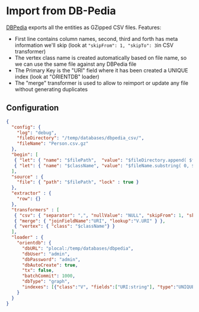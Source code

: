 # Import from DB-Pedia

[DBPedia](http://oldwiki.dbpedia.org/DBpediaAsTables) exports all the entities as GZipped CSV files.
Features:
- First line contains column names, second, third and forth has meta information we'll skip (look at ```"skipFrom": 1, "skipTo": 3```in CSV transformer)
- The vertex class name is created automatically based on file name, so we can use the same file against any DBPedia file
- The Primary Key is the "URI" field where it has been created a UNIQUE index (look at "ORIENTDB" loader)
- The "merge" transformer is used to allow to reimport or update any file without generating duplicates

## Configuration
```json
{
  "config": {
    "log": "debug",
    "fileDirectory": "/temp/databases/dbpedia_csv/",
    "fileName": "Person.csv.gz"
  },
  "begin": [
   { "let": { "name": "$filePath",  "value": "$fileDirectory.append( $fileName )"} },
   { "let": { "name": "$className", "value": "$fileName.substring( 0, $fileName.indexOf('.') )"} }
  ],
  "source" : {
    "file": { "path": "$filePath", "lock" : true }
  },
  "extractor" : {
    "row": {}
  },
  "transformers" : [
   { "csv": { "separator": ",", "nullValue": "NULL", "skipFrom": 1, "skipTo": 3 } },
   { "merge": { "joinFieldName":"URI", "lookup":"V.URI" } },
   { "vertex": { "class": "$className"} }
  ],
  "loader" : {
    "orientdb": {
      "dbURL": "plocal:/temp/databases/dbpedia",
      "dbUser": "admin",
      "dbPassword": "admin",
      "dbAutoCreate": true,
      "tx": false,
      "batchCommit": 1000,
      "dbType": "graph",
      "indexes": [{"class":"V", "fields":["URI:string"], "type":"UNIQUE" }]
    }
  }
}

```
